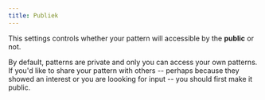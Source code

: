 ```yaml
---
title: Publiek
---
```


This settings controls whether your pattern will accessible by the **public** or not.

By default, patterns are private and only you can access your own patterns. If you'd like to share your pattern with others -- perhaps because they showed an interest or you are loooking for input -- you should first make it public.
